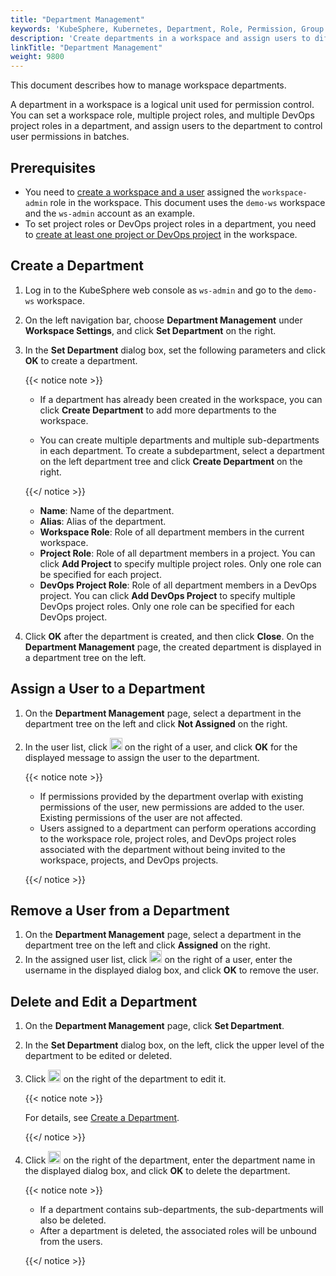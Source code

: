 ```yaml
---
title: "Department Management"
keywords: 'KubeSphere, Kubernetes, Department, Role, Permission, Group'
description: 'Create departments in a workspace and assign users to different departments to implement permission control.'
linkTitle: "Department Management"
weight: 9800
---
```


This document describes how to manage workspace departments.

A department in a workspace is a logical unit used for permission control. You can set a workspace role, multiple project roles, and multiple DevOps project roles in a department, and assign users to the department to control user permissions in batches. 

## Prerequisites

- You need to [create a workspace and a user](../../quick-start/create-workspace-and-project/) assigned the `workspace-admin` role in the workspace. This document uses the `demo-ws` workspace and the `ws-admin` account as an example.
- To set project roles or DevOps project roles in a department, you need to [create at least one project or DevOps project](../../quick-start/create-workspace-and-project/) in the workspace.

## Create a Department

1. Log in to the KubeSphere web console as `ws-admin` and go to the `demo-ws` workspace.

2. On the left navigation bar, choose **Department Management** under **Workspace Settings**, and click **Set Department** on the right.

3. In the **Set Department** dialog box, set the following parameters and click **OK** to create a department.

   {{< notice note >}}

   * If a department has already been created in the workspace, you can click **Create Department** to add more departments to the workspace.

   * You can create multiple departments and multiple sub-departments in each department. To create a subdepartment, select a department on the left department tree and click **Create Department** on the right.

   {{</ notice >}}

   * **Name**: Name of the department.
   * **Alias**: Alias of the department.
   * **Workspace Role**: Role of all department members in the current workspace.
   * **Project Role**: Role of all department members in a project. You can click **Add Project** to specify multiple project roles. Only one role can be specified for each project.
   * **DevOps Project Role**: Role of all department members in a DevOps project. You can click **Add DevOps Project** to specify multiple DevOps project roles. Only one role can be specified for each DevOps project.

4. Click **OK** after the department is created, and then click **Close**. On the **Department Management** page, the created department is displayed in a department tree on the left.

## Assign a User to a Department

1. On the **Department Management** page, select a department in the department tree on the left and click **Not Assigned** on the right.

2. In the user list, click <img src="/images/docs/workspace-administration/department-management/assign.png" height="20px"> on the right of a user, and click **OK** for the displayed message to assign the user to the department.

   {{< notice note >}}

   * If permissions provided by the department overlap with existing permissions of the user, new permissions are added to the user. Existing permissions of the user are not affected.
   * Users assigned to a department can perform operations according to the workspace role, project roles, and DevOps project roles associated with the department without being invited to the workspace, projects, and DevOps projects.

   {{</ notice >}}

## Remove a User from a Department

1. On the **Department Management** page, select a department in the department tree on the left and click **Assigned** on the right.
2. In the assigned user list, click <img src="/images/docs/workspace-administration/department-management/remove.png" height="20px"> on the right of a user, enter the username in the displayed dialog box, and click **OK** to remove the user.

## Delete and Edit a Department

1. On the **Department Management** page, click **Set Department**.

2. In the **Set Department** dialog box, on the left, click the upper level of the department to be edited or deleted.

3. Click <img src="/images/docs/workspace-administration/department-management/edit.png" height="20px"> on the right of the department to edit it.

   {{< notice note >}}

   For details, see [Create a Department](#create-a-department).

   {{</ notice >}}

4. Click <img src="/images/docs/workspace-administration/department-management/remove.png" height="20px"> on the right of the department, enter the department name in the displayed dialog box, and click **OK** to delete the department.

   {{< notice note >}}

   * If a department contains sub-departments, the sub-departments will also be deleted.
   * After a department is deleted, the associated roles will be unbound from the users.

   {{</ notice >}}